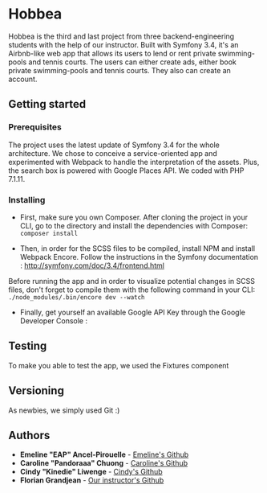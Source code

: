 # Hobbea

Hobbea is the third and last project from three backend-engineering students with the help of our instructor. Built with Symfony 3.4, it's an Airbnb-like web app that allows its users to lend or rent private swimming-pools and tennis courts. The users can either create ads, either book private swimming-pools and tennis courts. They also can create an account.

## Getting started

### Prerequisites

The project uses the latest update of Symfony 3.4 for the whole architecture. We chose to conceive a service-oriented app and experimented with Webpack to handle the interpretation of the assets. Plus, the search box is powered with Google Places API. 
We coded with PHP 7.1.11.

### Installing
* First, make sure you own Composer.
After cloning the project in your CLI, go to the directory and install the dependencies with Composer:
``composer install``

* Then, in order for the SCSS files to be compiled, install NPM and install Webpack Encore. Follow the instructions in the Symfony documentation : http://symfony.com/doc/3.4/frontend.html

Before running the app and in order to visualize potential changes in SCSS files, don't forget to compile them with the following command in your CLI:
``./node_modules/.bin/encore dev --watch``

* Finally, get yourself an available Google API Key through the Google Developer Console : 

## Testing
To make you able to test the app, we used the Fixtures component 

## Versioning
As newbies, we simply used Git :)

## Authors
* **Emeline "EAP" Ancel-Pirouelle** - [Emeline's Github](https://github.com/emelineap)
* **Caroline "Pandoraaa" Chuong** - [Caroline's Github](https://github.com/Pandoraaa)
* **Cindy "Kinedie" Liwenge** - [Cindy's Github](https://github.com/kinedie)
* **Florian Grandjean** - [Our instructor's Github](https://github.com/florianpdf/)

